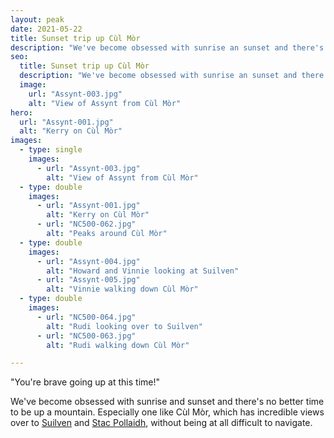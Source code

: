 ```yaml
---
layout: peak
date: 2021-05-22
title: Sunset trip up Cùl Mòr
description: "We've become obsessed with sunrise an sunset and there's no better time to be up a mountain."
seo:
  title: Sunset trip up Cùl Mòr
  description: "We've become obsessed with sunrise an sunset and there's no better time to be up a mountain."
  image:
    url: "Assynt-003.jpg"
    alt: "View of Assynt from Cùl Mòr"
hero:
  url: "Assynt-001.jpg"
  alt: "Kerry on Cùl Mòr"
images:
  - type: single
    images:
      - url: "Assynt-003.jpg"
        alt: "View of Assynt from Cùl Mòr"
  - type: double
    images:
      - url: "Assynt-001.jpg"
        alt: "Kerry on Cùl Mòr"
      - url: "NC500-062.jpg"
        alt: "Peaks around Cùl Mòr"
  - type: double
    images:
      - url: "Assynt-004.jpg"
        alt: "Howard and Vinnie looking at Suilven"
      - url: "Assynt-005.jpg"
        alt: "Vinnie walking down Cùl Mòr"
  - type: double
    images:
      - url: "NC500-064.jpg"
        alt: "Rudi looking over to Suilven"
      - url: "NC500-063.jpg"
        alt: "Rudi walking down Cùl Mòr"

---
```


"You're brave going up at this time!"

We've become obsessed with sunrise and sunset and there's no better time to be up a mountain. Especially one like Cùl Mòr, which has incredible views over to [Suilven](/peaks/the-iconic-suilven) and [Stac Pollaidh](stac-pollaidh-sunrise-inversion), without being at all difficult to navigate.
